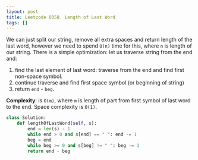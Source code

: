 ```yaml
---
layout: post
title: Leetcode 0058. Length of Last Word
tags: []
---
```


We can just split our string, remove all extra spaces and return length of the last word, however we need to spend `O(n)` time for this, where `n` is length of our string. There is a simple optimization: let us traverse string from the end and:
1. find the last element of last word: traverse from the end and find first non-space symbol.
2. continue traverse and find first space symbol (or beginning of string)
3. return `end` - `beg`.

**Complexity**: is `O(m)`, where `m` is length of part from first symbol of last word to the end. Space complexity is `O(1)`.

```python
class Solution:
    def lengthOfLastWord(self, s):
        end = len(s) - 1
        while end > 0 and s[end] == " ": end -= 1
        beg = end
        while beg >= 0 and s[beg] != " ": beg -= 1
        return end - beg
```
